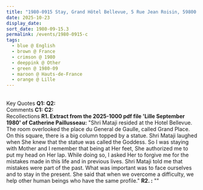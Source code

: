 ```yaml
---
title: "1980-0915 Stay, Grand Hôtel Bellevue, 5 Rue Jean Roisin, 59800 Lille, Hauts-de-France, France"
date: 2025-10-23
display_date: 
sort_date: 1980-09-15.3
permalink: /events/1980-0915-c
tags:
  - blue @ English
  - brown @ France
  - crimson @ 1980
  - deeppink @ Other
  - green @ 1980-09
  - maroon @ Hauts-de-France
  - orange @ Lille
---
```


<br>

<wave-list>
  <list-title color="DarkSeaGreen" width="55">Key Quotes</list-title>
  <list-item color="BlanchedAlmond" width="280"><b>Q1:</b> <i></i></list-item>
  <list-item color="Lavender" width="280"><b>Q2:</b> <i></i></list-item>
</wave-list>

<br>

<wave-list>
  <list-title color="DarkSeaGreen" width="55">Comments</list-title>
  <list-item color="BlanchedAlmond" width="280"><b>C1:</b> <i></i></list-item>
  <list-item color="Lavender" width="280"><b>C2:</b> <i></i></list-item>
</wave-list>

<br>

<wave-list>
  <list-title color="DarkSeaGreen" width="65"> Recollections</list-title>
  <list-item color="BlanchedAlmond"  width="280"><b>R1. Extract from the 2025-1000 pdf file 'Lille September 1980' of Catherine Paillusseau:</b> "Shri Mataji resided at the Hotel Bellevue. The room overlooked the place du General de Gaulle, called Grand Place. On this square, there is a big column topped by a statue. Shri Mataji laughed when She knew that the statue was called the Goddess. So I was staying with Mother and I remember that being at Her feet, She authorized me to put my head on Her lap. While doing so, I asked Her to forgive me for the mistakes made in this life and in previous lives. Shri Mataji told me that mistakes were part of the past. What was important was to face ourselves and to stay in the present. She said that when we overcome a difficulty, we help other human beings who have the same profile."</list-item>
   <list-item color="Lavender"  width="280"><b>R2. :</b> ""</list-item>
</wave-list>